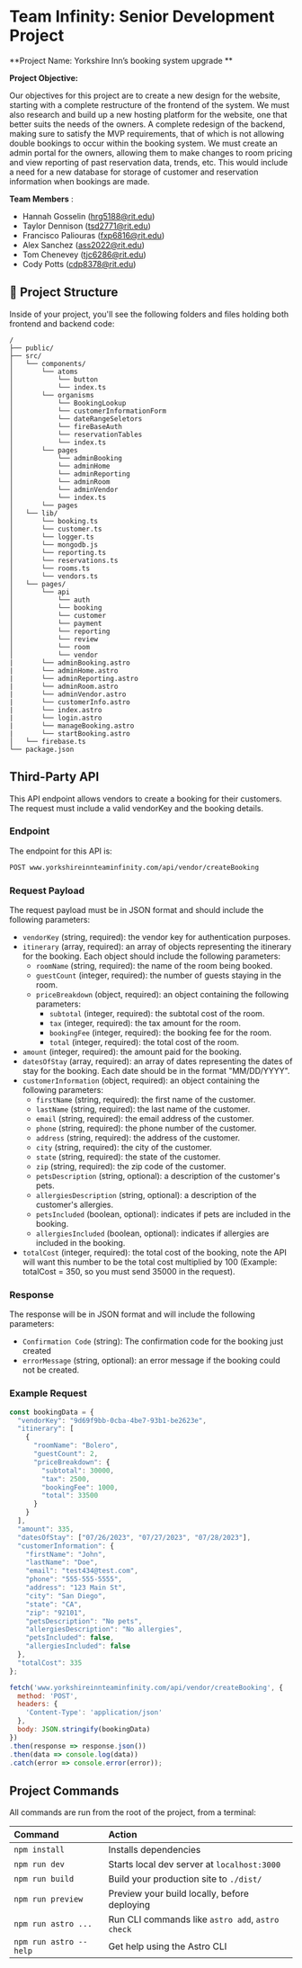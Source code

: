 # Team Infinity: Senior Development Project

**Project Name: Yorkshire Inn’s booking system upgrade **

**Project Objective:** 

Our objectives for this project are to create a new design for the website, starting with a complete restructure of the frontend of the system. We must also research and build up a new hosting platform for the website, one that better suits the needs of the owners. A complete redesign of the backend, making sure to satisfy the MVP requirements, that of which is not allowing double bookings to occur within the booking system. We must create an admin portal for the owners, allowing them to make changes to room pricing and view reporting of past reservation data, trends, etc. This would include a need for a new database for storage of customer and reservation information when bookings are made.

**Team Members** :

-  Hannah Gosselin (hrg5188@rit.edu)
- Taylor Dennison (tsd2771@rit.edu)
- Francisco Paliouras (fxp6816@rit.edu)
- Alex Sanchez (ass2022@rit.edu)
- Tom Chenevey (tjc6286@rit.edu)
- Cody Potts (cdp8378@rit.edu)

## 🚀 Project Structure

Inside of your project, you'll see the following folders and files holding both frontend and backend code:

```
/
├── public/
├── src/
│   └── components/
│       └── atoms
│           └── button
│           └── index.ts
│       └── organisms
│           └── BookingLookup
│           └── customerInformationForm
│           └── dateRangeSeletors
│           └── fireBaseAuth
│           └── reservationTables
│           └── index.ts
│       └── pages
│           └── adminBooking
│           └── adminHome
│           └── adminReporting
│           └── adminRoom
│           └── adminVendor
│           └── index.ts
│       └── pages
│   └── lib/
│       └── booking.ts
│       └── customer.ts
│       └── logger.ts
│       └── mongodb.js
│       └── reporting.ts
│       └── reservations.ts
│       └── rooms.ts
│       └── vendors.ts
│   └── pages/
│       └── api
│           └── auth
│           └── booking
│           └── customer
│           └── payment
│           └── reporting
│           └── review
│           └── room
│           └── vendor
|       └── adminBooking.astro
|       └── adminHome.astro
|       └── adminReporting.astro
|       └── adminRoom.astro
|       └── adminVendor.astro
|       └── customerInfo.astro
|       └── index.astro
|       └── login.astro
|       └── manageBooking.astro
|       └── startBooking.astro
│   └── firebase.ts
└── package.json
```

## Third-Party API

This API endpoint allows vendors to create a booking for their customers. The request must include a valid vendorKey and the booking details.

### Endpoint 

The endpoint for this API is:

```bash
POST www.yorkshireinnteaminfinity.com/api/vendor/createBooking
```

### Request Payload

The request payload must be in JSON format and should include the following parameters:

- `vendorKey` (string, required): the vendor key for authentication purposes.
- `itinerary` (array, required): an array of objects representing the itinerary for the booking. Each object should include the following parameters:
  - `roomName` (string, required): the name of the room being booked.
  - `guestCount` (integer, required): the number of guests staying in the room.
  - `priceBreakdown` (object, required): an object containing the following parameters:
    - `subtotal` (integer, required): the subtotal cost of the room.
    - `tax` (integer, required): the tax amount for the room.
    - `bookingFee` (integer, required): the booking fee for the room.
    - `total` (integer, required): the total cost of the room.
- `amount` (integer, required): the amount paid for the booking.
- `datesOfStay` (array, required): an array of dates representing the dates of stay for the booking. Each date should be in the format "MM/DD/YYYY".
- `customerInformation`  (object, required): an object containing the following parameters:
  - `firstName` (string, required): the first name of the customer.
  - `lastName` (string, required): the last name of the customer.
  - `email` (string, required): the email address of the customer.
  - `phone` (string, required): the phone number of the customer.
  - `address` (string, required): the address of the customer.
  - `city` (string, required): the city of the customer.
  - `state` (string, required): the state of the customer.
  - `zip` (string, required): the zip code of the customer.
  - `petsDescription` (string, optional): a description of the customer's pets.
  - `allergiesDescription` (string, optional): a description of the customer's allergies.
  - `petsIncluded` (boolean, optional): indicates if pets are included in the booking.
  - `allergiesIncluded` (boolean, optional): indicates if allergies are included in the booking.
- `totalCost` (integer, required): the total cost of the booking, note the API will want this number to be the total cost multiplied by 100 (Example: totalCost = 350, so you must send 35000 in the request).

### Response

The response will be in JSON format and will include the following parameters:

- `Confirmation Code` (string): The confirmation code for the booking just created
- `errorMessage` (string, optional): an error message if the booking could not be created.

### Example Request

```javascript
const bookingData = {
  "vendorKey": "9d69f9bb-0cba-4be7-93b1-be2623e",
  "itinerary": [
    {
      "roomName": "Bolero",
      "guestCount": 2,
      "priceBreakdown": {
        "subtotal": 30000,
        "tax": 2500,
        "bookingFee": 1000,
        "total": 33500
      }
    }
  ],
  "amount": 335,
  "datesOfStay": ["07/26/2023", "07/27/2023", "07/28/2023"],
  "customerInformation": {
    "firstName": "John",
    "lastName": "Doe",
    "email": "test434@test.com",
    "phone": "555-555-5555",
    "address": "123 Main St",
    "city": "San Diego",
    "state": "CA",
    "zip": "92101",
    "petsDescription": "No pets",
    "allergiesDescription": "No allergies",
    "petsIncluded": false,
    "allergiesIncluded": false
  },
  "totalCost": 335
};

fetch('www.yorkshireinnteaminfinity.com/api/vendor/createBooking', {
  method: 'POST',
  headers: {
    'Content-Type': 'application/json'
  },
  body: JSON.stringify(bookingData)
})
.then(response => response.json())
.then(data => console.log(data))
.catch(error => console.error(error));
```



##  Project Commands

All commands are run from the root of the project, from a terminal:

| Command                | Action                                           |
| :--------------------- | :----------------------------------------------- |
| `npm install`          | Installs dependencies                            |
| `npm run dev`          | Starts local dev server at `localhost:3000`      |
| `npm run build`        | Build your production site to `./dist/`          |
| `npm run preview`      | Preview your build locally, before deploying     |
| `npm run astro ...`    | Run CLI commands like `astro add`, `astro check` |
| `npm run astro --help` | Get help using the Astro CLI                     |
